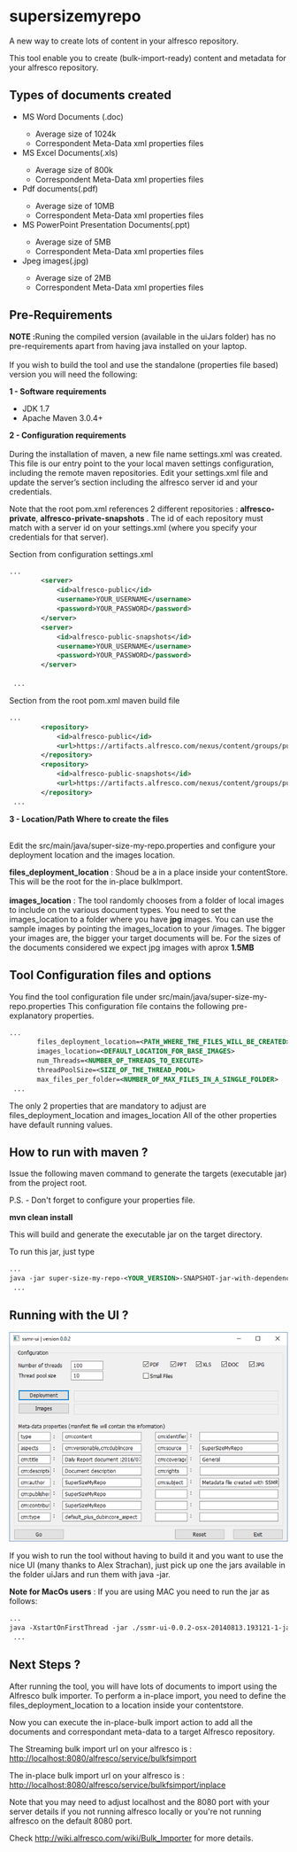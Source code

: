 supersizemyrepo
===============

A new way to create lots of content in your alfresco repository.

This tool enable you to create (bulk-import-ready) content and metadata for your alfresco repository.


Types of documents created 
-------
<ul>
<li>
MS Word Documents (.doc) </li>
<ul>
<li>Average size of 1024k </li>
<li>Correspondent Meta-Data xml properties files</li>
</ul>

<li>MS Excel Documents(.xls)</li>
<ul>
<li>Average size of 800k </li>
<li>Correspondent Meta-Data xml properties files</li>
</ul>

<li>Pdf documents(.pdf)</li>
<ul>
<li>Average size of 10MB </li>
<li>Correspondent Meta-Data xml properties files</li>
</ul>

<li>MS PowerPoint Presentation Documents(.ppt)</li>
<ul>
<li>Average size of 5MB </li>
<li>Correspondent Meta-Data xml properties files</li>
</ul>

<li>Jpeg images(.jpg)</li>
<ul>
<li>Average size of 2MB </li>
<li>Correspondent Meta-Data xml properties files</li>
</ul>

</ul>

Pre-Requirements
-------
<b>NOTE :</b>Runing the compiled version (available in the uiJars folder) has no pre-requirements apart from having java installed on your laptop. <br/><br/>
If you wish to build the tool and use the standalone (properties file based) version you will need the following:

<b>1 - Software requirements</b><br/>
<ul>
<li>JDK 1.7 </li>
<li>Apache Maven 3.0.4+</li>
</ul>

<b>2 - Configuration requirements</b><br/><br/>
During the installation of maven, a new file name settings.xml was created. This file is our entry point to the your local maven settings configuration, including the remote maven repositories.
Edit your settings.xml file and update the server’s section including the alfresco server id and your credentials.

Note that the root pom.xml references 2 different repositories : <b>alfresco-private</b>, <b>alfresco-private-snapshots</b> . The id of each repository must match with a server id on your settings.xml (where you specify your credentials for that server).

Section from configuration settings.xml

```xml
...
        <server>
            <id>alfresco-public</id>
            <username>YOUR_USERNAME</username>
            <password>YOUR_PASSWORD</password>
        </server>
        <server>
            <id>alfresco-public-snapshots</id>
            <username>YOUR_USERNAME</username>
            <password>YOUR_PASSWORD</password>
        </server>
        
 ...
```

Section from the root pom.xml maven build file

```xml
...
        <repository>
            <id>alfresco-public</id>
            <url>https://artifacts.alfresco.com/nexus/content/groups/public</url>
        </repository>
        <repository>
            <id>alfresco-public-snapshots</id>
            <url>https://artifacts.alfresco.com/nexus/content/groups/public-snapshots</url>
        </repository>
 ...
```

<b>3 - Location/Path Where to create the files </b><br/><br/>

Edit the src/main/java/super-size-my-repo.properties and configure your deployment location and the images location.

<b>files_deployment_location</b> : Shoud be a in a place inside your contentStore. This will be the root for the in-place bulkImport.<br/><br/>
<b>images_location</b> : The tool randomly chooses from a folder of local images to include on the various document types. You need to set the images_location to a folder where you have <b>jpg</b> images. You can use the sample images by pointing the images_location to your <project location>/images. The bigger your images are, the bigger your target documents will be. For the sizes of the documents considered we expect jpg images with aprox <b>1.5MB</b>


Tool Configuration files and options
-------

You find the tool configuration file under src/main/java/super-size-my-repo.properties
This configuration file contains the following pre-explanatory properties.

```xml
...
       files_deployment_location=<PATH_WHERE_THE_FILES_WILL_BE_CREATED>
       images_location=<DEFAULT_LOCATION_FOR_BASE_IMAGES>
       num_Threads=<NUMBER_OF_THREADS_TO_EXECUTE>
       threadPoolSize=<SIZE_OF_THE_THREAD_POOL>
       max_files_per_folder=<NUMBER_OF_MAX_FILES_IN_A_SINGLE_FOLDER>
 ...
```

The only 2 properties that are mandatory to adjust are files_deployment_location and images_location
All of the other properties have default running values.


How to run with maven ?
-------
Issue the following maven command to generate the targets (executable jar) from the project root.

P.S. - Don't forget to configure your properties file.

<b>mvn clean install</b> <br/>

This will build and generate the executable jar on the target directory.

To run this jar, just type 

```xml
...
java -jar super-size-my-repo-<YOUR_VERSION>-SNAPSHOT-jar-with-dependencies.jar
 ...
```

Running with the UI ?
-------

![Screenshot of User Interface Version](https://github.com/lcabaceira/supersizemyrepo/blob/master/images/ui.png)


If you wish to run the tool without having to build it and you want to use the nice UI (many thanks to Alex Strachan), just pick up one the jars available in the folder uiJars and run them with java -jar.

<b>Note for MacOs users</b> : If you are using MAC you need to run the jar as follows:
```xml
...
java -XstartOnFirstThread -jar ./ssmr-ui-0.0.2-osx-20140813.193121-1-jar-with-dependencies.jar
 ...
```


Next Steps ?
-------
After running the tool, you will have lots of documents to import using the Alfresco bulk importer. To perform a in-place import, you need to define the files_deployment_location to a location inside your contentstore.

Now you can execute the in-place-bulk import action to add all the documents and correspondant 
meta-data to a target Alfresco repository.

The Streaming bulk import url on your alfresco is : <a href="http://localhost:8080/alfresco/service/bulkfsimport">http://localhost:8080/alfresco/service/bulkfsimport</a> 

The in-place bulk import url on your alfresco is  : 
<a href="http://localhost:8080/alfresco/service/bulkfsimport/inplace">http://localhost:8080/alfresco/service/bulkfsimport/inplace</a> 

Note that you may need to adjust localhost and the 8080 port with your server details if you not running alfresco locally or you're not running alfresco on the default 8080 port.

Check http://wiki.alfresco.com/wiki/Bulk_Importer for more details. 






